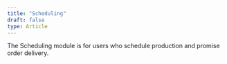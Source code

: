 ```yaml
---
title: "Scheduling"
draft: false
type: Article
---
```


The Scheduling module is for users who schedule production and promise order delivery.